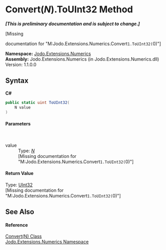 # Convert(*N*).ToUInt32 Method 
 _**\[This is preliminary documentation and is subject to change.\]**_

\[Missing <summary> documentation for "M:Jodo.Extensions.Numerics.Convert`1.ToUInt32(`0)"\]

**Namespace:**&nbsp;<a href="N_Jodo_Extensions_Numerics">Jodo.Extensions.Numerics</a><br />**Assembly:**&nbsp;Jodo.Extensions.Numerics (in Jodo.Extensions.Numerics.dll) Version: 1.1.0.0

## Syntax

**C#**<br />
``` C#
public static uint ToUInt32(
	N value
)
```


#### Parameters
&nbsp;<dl><dt>value</dt><dd>Type: <a href="T_Jodo_Extensions_Numerics_Convert_1">*N*</a><br />\[Missing <param name="value"/> documentation for "M:Jodo.Extensions.Numerics.Convert`1.ToUInt32(`0)"\]</dd></dl>

#### Return Value
Type: <a href="https://docs.microsoft.com/dotnet/api/system.uint32" target="_blank" rel="noopener noreferrer">UInt32</a><br />\[Missing <returns> documentation for "M:Jodo.Extensions.Numerics.Convert`1.ToUInt32(`0)"\]

## See Also


#### Reference
<a href="T_Jodo_Extensions_Numerics_Convert_1">Convert(N) Class</a><br /><a href="N_Jodo_Extensions_Numerics">Jodo.Extensions.Numerics Namespace</a><br />